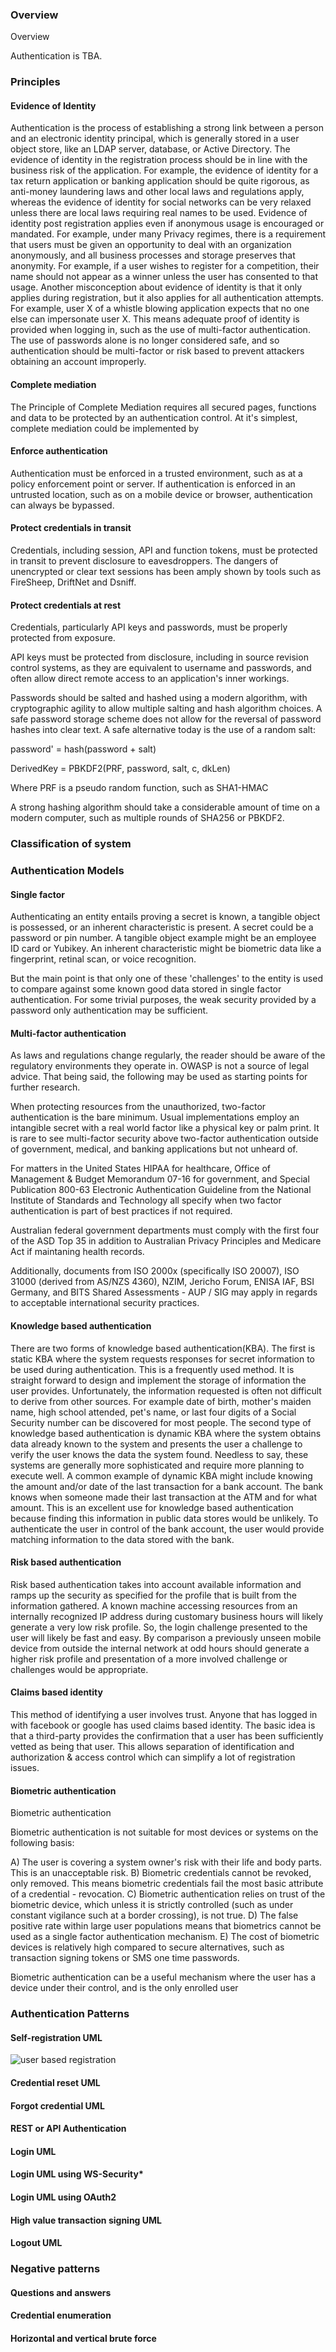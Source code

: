 ### Overview ###

Overview

Authentication is TBA.


### Principles ###

#### Evidence of Identity ####

Authentication is the process of establishing a strong link between a person and an electronic identity principal, which is generally stored in a user object store, like an LDAP server, database, or Active Directory. 
The evidence of identity in the registration process should be in line with the business risk of the application. For example, the evidence of identity for a tax return application or banking application should be quite rigorous, as anti-money laundering laws and other local laws and regulations apply, whereas the evidence of identity for social networks can be very relaxed unless there are local laws requiring real names to be used. 
Evidence of identity post registration applies even if anonymous usage is encouraged or mandated. For example, under many Privacy regimes, there is a requirement that users must be given an opportunity to deal with an organization anonymously, and all business processes and storage preserves that anonymity. For example, if a user wishes to register for a competition, their name should not appear as a winner unless the user has consented to that usage. 
Another misconception about evidence of identity is that it only applies during registration, but it also applies for all authentication attempts. For example, user X of a whistle blowing application expects that no one else can impersonate user X. This means adequate proof of identity is provided when logging in, such as the use of multi-factor authentication. The use of passwords alone is no longer considered safe, and so authentication should be multi-factor or risk based to prevent attackers obtaining an account improperly. 


#### Complete mediation ####

The Principle of Complete Mediation requires all secured pages, functions and data to be protected by an authentication control. At it's simplest, complete mediation could be implemented by 

#### Enforce authentication ####

Authentication must be enforced in a trusted environment, such as at a policy enforcement point or server. If authentication is enforced in an untrusted location, such as on a mobile device or browser, authentication can always be bypassed. 

#### Protect credentials in transit ####

Credentials, including session, API and function tokens, must be protected in transit to prevent disclosure to eavesdroppers. The dangers of unencrypted or clear text sessions has been amply shown by tools such as FireSheep, DriftNet and Dsniff. 

#### Protect credentials at rest ####

Credentials, particularly API keys and passwords, must be properly protected from exposure. 

API keys must be protected from disclosure, including in source revision control systems, as they are equivalent to username and passwords, and often allow direct remote access to an application's inner workings. 

Passwords should be salted and hashed using a modern algorithm, with cryptographic agility to allow multiple salting and hash algorithm choices. A safe password storage scheme does not allow for the reversal of password hashes into clear text. A safe alternative today is the use of a random salt:

password' = hash(password + salt)

DerivedKey = PBKDF2(PRF, password, salt, c, dkLen)

Where PRF is a pseudo random function, such as SHA1-HMAC 

A strong hashing algorithm should take a considerable amount of time on a modern computer, such as multiple rounds of SHA256 or PBKDF2. 

### Classification of system ###

### Authentication Models ###

#### Single factor ####

Authenticating an entity entails proving a secret is known, a tangible object is possessed, or an inherent characteristic is present. A secret could be a password or pin number. A tangible object example might be an employee ID card or Yubikey. An inherent characteristic might be biometric data like a fingerprint, retinal scan, or voice recognition.

But the main point is that only one of these 'challenges' to the entity is used to compare against some known good data stored in single factor authentication. For some trivial purposes, the weak security provided by a password only authentication may be sufficient.

#### Multi-factor authentication ####

As laws and regulations change regularly, the reader should be aware of the regulatory environments they operate in. OWASP is not a source of legal advice. That being said, the following may be used as starting points for further research.

When protecting resources from the unauthorized, two-factor authentication is the bare minimum. Usual implementations employ an intangible secret with a real world factor like a physical key or palm print. It is rare to see multi-factor security above two-factor authentication outside of government, medical, and banking applications but not unheard of.

For matters in the United States HIPAA for healthcare, Office of Management &amp; Budget Memorandum 07-16 for government, and Special Publication 800-63 Electronic Authentication Guideline from the National Institute of Standards and Technology all specify when two factor authentication is part of best practices if not required.

Australian federal government departments must comply with the first four of the ASD Top 35 in addition to Australian Privacy Principles and Medicare Act if maintaning health records.

Additionally, documents from ISO 2000x (specifically ISO 20007), ISO 31000 (derived from AS/NZS 4360), NZIM, Jericho Forum, ENISA IAF, BSI Germany, and BITS Shared Assessments - AUP / SIG may apply in regards to acceptable international security practices.



#### Knowledge based authentication ####

There are two forms of knowledge based authentication(KBA). The first is static KBA where the system requests responses for secret information to be used during authentication. This is a frequently used method. It is straight forward to design and implement the storage of information the user provides. Unfortunately, the information requested is often not difficult to derive from other sources. For example date of birth, mother's maiden name, high school attended, pet's name, or last four digits of a Social Security number can be discovered for most people. The second type of knowledge based authentication is dynamic KBA where the system obtains data already known to the system and presents the user a challenge to verify the user knows the data the system found. Needless to say, these systems are generally more sophisticated and require more planning to execute well. A common example of dynamic KBA might include knowing the amount and/or date of the last transaction for a bank account. The bank knows when someone made their last transaction at the ATM and for what amount. This is an excellent use for knowledge based authentication because finding this information in public data stores would be unlikely. To authenticate the user in control of the bank account, the user would provide matching information to the data stored with the bank.

#### Risk based authentication ####

Risk based authentication takes into account available information and ramps up the security as specified for the profile that is built from the information gathered. A known machine accessing resources from an internally recognized IP address during customary business hours will likely generate a very low risk profile. So, the login challenge presented to the user will likely be fast and easy. By comparison a previously unseen mobile device from outside the internal network at odd hours should generate a higher risk profile and presentation of a more involved challenge or challenges would be appropriate.

#### Claims based identity ####

This method of identifying a user involves trust. Anyone that has logged in with facebook or google has used claims based identity. The basic idea is that a third-party provides the confirmation that a user has been sufficiently vetted as being that user. This allows separation of identification and authorization &amp; access control which can simplify a lot of registration issues.



#### Biometric authentication ####

Biometric authentication

Biometric authentication is not suitable for most devices or systems on the following basis:

A) The user is covering a system owner's risk with their life and body parts. This is an unacceptable risk. 
B) Biometric credentials cannot be revoked, only removed. This means biometric credentials fail the most basic attribute of a credential - revocation. 
C) Biometric authentication relies on trust of the biometric device, which unless it is strictly controlled (such as under constant vigilance such at a border crossing), is not true.
D) The false positive rate within large user populations means that biometrics cannot be used as a single factor authentication mechanism.
E) The cost of biometric devices is relatively high compared to secure alternatives, such as transaction signing tokens or SMS one time passwords.

Biometric authentication can be a useful mechanism where the user has a device under their control, and is the only enrolled user 

### Authentication Patterns ###

#### Self-registration UML ####

![user based registration](https://cloud.githubusercontent.com/assets/306802/3176074/60166f42-ec01-11e3-9730-f5b555b555e0.png "user based registration")

#### Credential reset UML ####

#### Forgot credential UML ####

#### REST or API Authentication ####

#### Login UML ####

#### Login UML using WS-Security* ####

#### Login UML using OAuth2 ####

#### High value transaction signing UML ####

#### Logout UML ####

### Negative patterns ###

#### Questions and answers ####

#### Credential enumeration ####

#### Horizontal and vertical brute force ####
